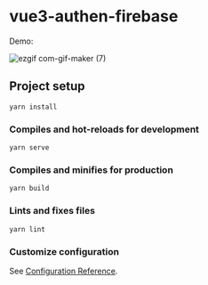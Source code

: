 # vue3-authen-firebase

Demo: 

![ezgif com-gif-maker (7)](https://user-images.githubusercontent.com/97748602/178963344-20529a37-e843-494f-9763-21d7478f206d.gif)


## Project setup
```
yarn install
```

### Compiles and hot-reloads for development
```
yarn serve
```

### Compiles and minifies for production
```
yarn build
```

### Lints and fixes files
```
yarn lint
```

### Customize configuration
See [Configuration Reference](https://cli.vuejs.org/config/).

